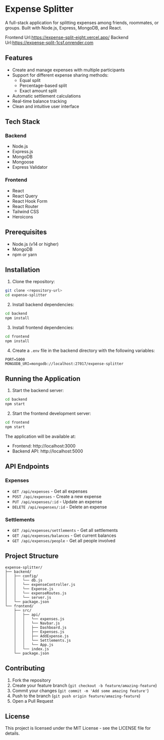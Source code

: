 # Expense Splitter

A full-stack application for splitting expenses among friends, roommates, or groups. Built with Node.js, Express, MongoDB, and React.

Frontend Url:https://expense-split-eight.vercel.app/
Backend Url:https://expense-split-1csf.onrender.com
## Features

- Create and manage expenses with multiple participants
- Support for different expense sharing methods:
  - Equal split
  - Percentage-based split
  - Exact amount split
- Automatic settlement calculations
- Real-time balance tracking
- Clean and intuitive user interface

## Tech Stack

### Backend
- Node.js
- Express.js
- MongoDB
- Mongoose
- Express Validator

### Frontend
- React
- React Query
- React Hook Form
- React Router
- Tailwind CSS
- Heroicons

## Prerequisites

- Node.js (v14 or higher)
- MongoDB
- npm or yarn

## Installation

1. Clone the repository:
```bash
git clone <repository-url>
cd expense-splitter
```

2. Install backend dependencies:
```bash
cd backend
npm install
```

3. Install frontend dependencies:
```bash
cd frontend
npm install
```

4. Create a `.env` file in the backend directory with the following variables:
```
PORT=5000
MONGODB_URI=mongodb://localhost:27017/expense-splitter
```

## Running the Application

1. Start the backend server:
```bash
cd backend
npm start
```

2. Start the frontend development server:
```bash
cd frontend
npm start
```

The application will be available at:
- Frontend: http://localhost:3000
- Backend API: http://localhost:5000

## API Endpoints

### Expenses
- `GET /api/expenses` - Get all expenses
- `POST /api/expenses` - Create a new expense
- `PUT /api/expenses/:id` - Update an expense
- `DELETE /api/expenses/:id` - Delete an expense

### Settlements
- `GET /api/expenses/settlements` - Get all settlements
- `GET /api/expenses/balances` - Get current balances
- `GET /api/expenses/people` - Get all people involved

## Project Structure

```
expense-splitter/
├── backend/
│   ├── config/
│   │   └── db.js
│   │   └── expenseController.js
│   │   └── Expense.js
│   │   └── expenseRoutes.js
│   │   └── server.js
│   └── package.json
└── frontend/
    ├── src/
    │   ├── api/
    │   │   └── expenses.js
    │   │   └── Navbar.js
    │   │   ├── Dashboard.js
    │   │   ├── Expenses.js
    │   │   ├── AddExpense.js
    │   │   └── Settlements.js
    │   │   └── App.js
    │   └── index.js
    └── package.json
```

## Contributing

1. Fork the repository
2. Create your feature branch (`git checkout -b feature/amazing-feature`)
3. Commit your changes (`git commit -m 'Add some amazing feature'`)
4. Push to the branch (`git push origin feature/amazing-feature`)
5. Open a Pull Request

## License

This project is licensed under the MIT License - see the LICENSE file for details. 
